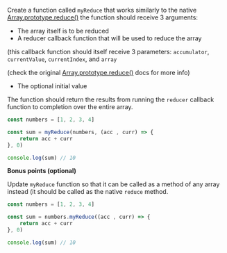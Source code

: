  Create a function called `myReduce` that works similarly to the native [Array.prototype.reduce()](https://developer.mozilla.org/en-US/docs/Web/JavaScript/Reference/Global_Objects/Array/reduce) the function should receive 3 arguments:

- The array itself is to be reduced
- A reducer callback function that will be used to reduce the array 

(this callback function should itself receive 3 parameters: `accumulator`, `currentValue`, `currentIndex`, and `array` 

(check the original [Array.prototype.reduce()](https://developer.mozilla.org/en-US/docs/Web/JavaScript/Reference/Global_Objects/Array/reduce) docs for more info)
- The optional initial value

The function should return the results from running the `reducer` callback function to completion over the entire array.
    
```js
const numbers = [1, 2, 3, 4]

const sum = myReduce(numbers, (acc , curr) => {
    return acc + curr 
}, 0)

console.log(sum) // 10
```
    
****************Bonus points (optional)****************

Update `myReduce` function so that it can be called as a method of any array instead (it should be called as the native `reduce` method.

```js
const numbers = [1, 2, 3, 4]

const sum = numbers.myReduce((acc , curr) => {
	return acc + curr 
}, 0)

console.log(sum) // 10
```
